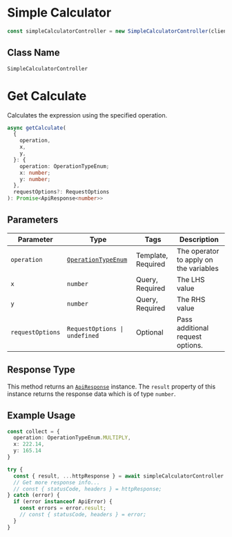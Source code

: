 # Simple Calculator

```ts
const simpleCalculatorController = new SimpleCalculatorController(client);
```

## Class Name

`SimpleCalculatorController`


# Get Calculate

Calculates the expression using the specified operation.

```ts
async getCalculate(
  {
    operation,
    x,
    y,
  }: {
    operation: OperationTypeEnum;
    x: number;
    y: number;
  },
  requestOptions?: RequestOptions
): Promise<ApiResponse<number>>
```

## Parameters

| Parameter | Type | Tags | Description |
|  --- | --- | --- | --- |
| `operation` | [`OperationTypeEnum`](../../doc/models/operation-type-enum.md) | Template, Required | The operator to apply on the variables |
| `x` | `number` | Query, Required | The LHS value |
| `y` | `number` | Query, Required | The RHS value |
| `requestOptions` | `RequestOptions \| undefined` | Optional | Pass additional request options. |

## Response Type

This method returns an [`ApiResponse`](../../doc/api-response.md) instance. The `result` property of this instance returns the response data which is of type `number`.

## Example Usage

```ts
const collect = {
  operation: OperationTypeEnum.MULTIPLY,
  x: 222.14,
  y: 165.14
}

try {
  const { result, ...httpResponse } = await simpleCalculatorController.getCalculate(collect);
  // Get more response info...
  // const { statusCode, headers } = httpResponse;
} catch (error) {
  if (error instanceof ApiError) {
    const errors = error.result;
    // const { statusCode, headers } = error;
  }
}
```

